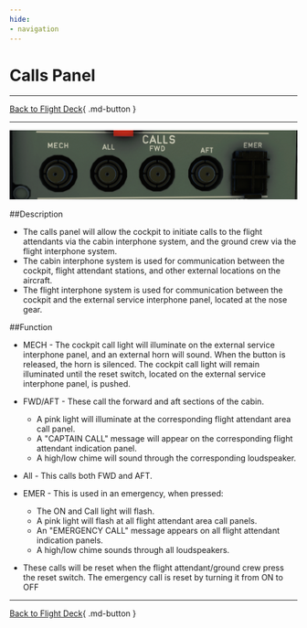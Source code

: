 ```yaml
---
hide:
- navigation
---
```


# Calls Panel

---

[Back to Flight Deck](../flight-deck.md){ .md-button }

---

![Calls Panel](../../../assets/a32nx-briefing/overhead-panel/Calls-Panel.png "Calls Panel")

##Description

- The calls panel will allow the cockpit to initiate calls to the flight attendants via the cabin interphone system, and the ground crew via the flight interphone system.
- The cabin interphone system is used for communication between the cockpit, flight attendant stations, and other external locations on the aircraft.
- The flight interphone system is used for communication between the cockpit and the external service interphone panel, located at the nose gear. 


##Function

- MECH - The cockpit call light will illuminate on the external service interphone panel, and an external horn will sound. When the button is released, the horn is silenced. The cockpit call light will remain illuminated until the reset switch, located on the external service interphone panel, is pushed.

- FWD/AFT - These call the forward and aft sections of the cabin.
    - A pink light will illuminate at the corresponding flight attendant area call panel.
    - A "CAPTAIN CALL" message will appear on the corresponding flight attendant indication panel.
    - A high/low chime will sound through the corresponding loudspeaker.

- All - This calls both FWD and AFT.

- EMER - This is used in an emergency, when pressed:
    - The ON and Call light will flash.
    - A pink light will flash at all flight attendant area call panels.
    - An "EMERGENCY CALL" message appears on all flight attendant indication panels.
    - A high/low chime sounds through all loudspeakers.
    
- These calls will be reset when the flight attendant/ground crew press the reset switch. The emergency call is reset by turning it from ON to OFF

---

[Back to Flight Deck](../flight-deck.md){ .md-button }
